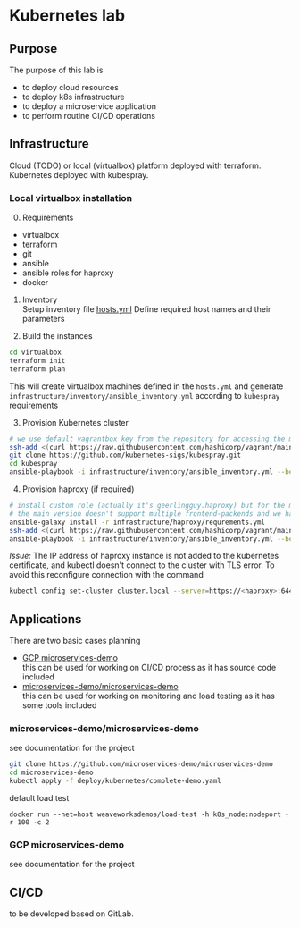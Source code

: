 # Kubernetes lab

## Purpose

The purpose of this lab is 
- to deploy cloud resources
- to deploy k8s infrastructure
- to deploy a microservice application
- to perform routine CI/CD operations

## Infrastructure

Cloud (TODO) or local (virtualbox) platform deployed with terraform. 
Kubernetes deployed with kubespray.

### Local virtualbox installation

0. Requirements  
- virtualbox
- terraform
- git
- ansible
- ansible roles for haproxy
- docker

1. Inventory  
Setup inventory file [hosts.yml](infrastructure/inventory/hosts.yml)
Define required host names and their parameters

2. Build the instances  
  
```bash  
cd virtualbox  
terraform init  
terraform plan  
```  
This will create virtualbox machines defined in the `hosts.yml` and generate `infrastructure/inventory/ansible_inventory.yml` according to `kubespray` requirements

3. Provision Kubernetes cluster  
  
```bash
# we use default vagrantbox key from the repository for accessing the machines
ssh-add <(curl https://raw.githubusercontent.com/hashicorp/vagrant/main/keys/vagrant)
git clone https://github.com/kubernetes-sigs/kubespray.git
cd kubespray 
ansible-playbook -i infrastructure/inventory/ansible_inventory.yml --become kubespray/cluster.yml
```

4. Provision haproxy (if required)

```bash
# install custom role (actually it's geerlingguy.haproxy) but for the moment
# the main version doesn't support multiple frontend-packends and we have to use development version
ansible-galaxy install -r infrastructure/haproxy/requrements.yml
ssh-add <(curl https://raw.githubusercontent.com/hashicorp/vagrant/main/keys/vagrant)
ansible-playbook -i infrastructure/inventory/ansible_inventory.yml --become infrastructure/haproxy/balancer.yml
```  
  
_Issue:_ The IP address of haproxy instance is not added to the kubernetes certificate, and kubectl doesn't connect to the cluster with TLS error. To avoid this reconfigure connection with the command

```bash
kubectl config set-cluster cluster.local --server=https://<haproxy>:6443/ --insecure-skip-tls-verify=true
```

## Applications

There are two basic cases planning
- [GCP microservices-demo](https://github.com/GoogleCloudPlatform/microservices-demo)  
  this can be used for working on CI/CD process as it has source code included 
- [microservices-demo/microservices-demo](https://github.com/microservices-demo/microservices-demo)  
  this can be used for working on monitoring and load testing as it has some tools included

### microservices-demo/microservices-demo

see documentation for the project

```bash
git clone https://github.com/microservices-demo/microservices-demo
cd microservices-demo
kubectl apply -f deploy/kubernetes/complete-demo.yaml
```
default load test
```
docker run --net=host weaveworksdemos/load-test -h k8s_node:nodeport -r 100 -c 2
```


### GCP microservices-demo

see documentation for the project

## CI/CD  

to be developed based on GitLab.